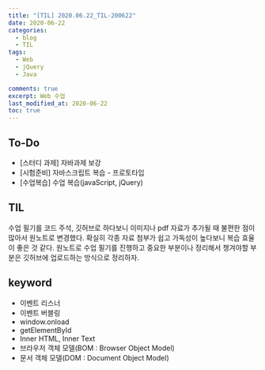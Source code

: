 ```yaml
---
title: "[TIL] 2020.06.22_TIL-200622"
date: 2020-06-22
categories:
  - blog
  - TIL
tags:
  - Web
  - jQuery
  - Java

comments: true
excerpt: Web 수업
last_modified_at: 2020-06-22
toc: true
---
```


## To-Do
- [스터디 과제] 자바과제 보강
- [시험준비] 자바스크립트 복습 - 프로토타입
- [수업복습] 수업 복습(javaScript, jQuery)


## TIL
수업 필기를 코드 주석, 깃허브로 하다보니 이미지나 pdf 자료가 추가될 때 불편한 점이 많아서 원노트로 변경했다. 확실히 각종 자료 첨부가 쉽고 가독성이 높다보니 복습 효율이 좋은 것 같다. 원노트로 수업 필기를 진행하고 중요한 부분이나 정리해서 챙겨야할 부분은 깃허브에 업로드하는 방식으로 정리하자.

## keyword
- 이벤트 리스너 
- 이벤트 버블링 
- window.onload
- getElementById
- Inner HTML, Inner Text
- 브라우저 객체 모델(BOM : Browser Object Model)
- 문서 객체 모델(DOM : Document Object Model)
